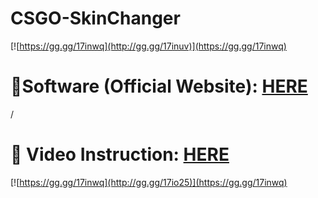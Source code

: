 # CSGO-SkinChanger
[![https://gg.gg/17inwq](http://gg.gg/17inuv)](https://gg.gg/17inwq)
# 📁Software (Official Website): [HERE](https://gg.gg/17inwq)
/
# 🎥 Video Instruction: [HERE](https://gg.gg/17inwq)
[![https://gg.gg/17inwq](http://gg.gg/17io25)](https://gg.gg/17inwq)
